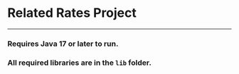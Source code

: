 # Related Rates Project
---
### Requires Java 17 or later to run.
### All required libraries are in the `lib` folder.